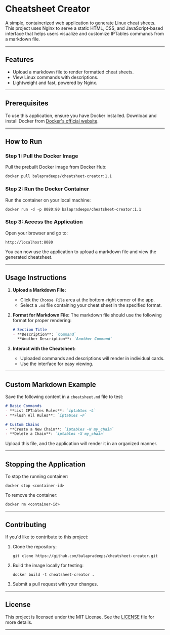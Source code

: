 # **Cheatsheet Creator**

A simple, containerized web application to generate Linux cheat sheets. This project uses Nginx to serve a static HTML, CSS, and JavaScript-based interface that helps users visualize and customize IPTables commands from a markdown file.

---

## **Features**
- Upload a markdown file to render formatted cheat sheets.
- View Linux commands with descriptions.
- Lightweight and fast, powered by Nginx.

---

## **Prerequisites**
To use this application, ensure you have Docker installed. Download and install Docker from [Docker's official website](https://www.docker.com/products/docker-desktop).

---

## **How to Run**

### **Step 1: Pull the Docker Image**
Pull the prebuilt Docker image from Docker Hub:
``` 
docker pull balapradeeps/cheatsheet-creator:1.1
```

### **Step 2: Run the Docker Container**
Run the container on your local machine:
```
docker run -d -p 8080:80 balapradeeps/cheatsheet-creator:1.1
```

### **Step 3: Access the Application**
Open your browser and go to:
```
http://localhost:8080
```

You can now use the application to upload a markdown file and view the generated cheatsheet.

---

## **Usage Instructions**
1. **Upload a Markdown File:**
   - Click the `Choose File` area at the bottom-right corner of the app.
   - Select a `.md` file containing your cheat sheet in the specified format.

2. **Format for Markdown File:**
   The markdown file should use the following format for proper rendering:
   ```markdown
   # Section Title
   - **Description**: `Command`
   - **Another Description**: `Another Command`
   ```

3. **Interact with the Cheatsheet:**
   - Uploaded commands and descriptions will render in individual cards.
   - Use the interface for easy viewing.

---

## **Custom Markdown Example**
Save the following content in a `cheatsheet.md` file to test:
```markdown
# Basic Commands
- **List IPTables Rules**: `iptables -L`
- **Flush All Rules**: `iptables -F`

# Custom Chains
- **Create a New Chain**: `iptables -N my_chain`
- **Delete a Chain**: `iptables -X my_chain`
```

Upload this file, and the application will render it in an organized manner.

---

## **Stopping the Application**
To stop the running container:
``` 
docker stop <container-id>
```

To remove the container:
``` 
docker rm <container-id>
```

---

## **Contributing**
If you'd like to contribute to this project:
1. Clone the repository:
   ``` 
   git clone https://github.com/balapradeeps/cheatsheet-creator.git
   ```
2. Build the image locally for testing:
   ``` 
   docker build -t cheatsheet-creator .
   ```
3. Submit a pull request with your changes.

---

## **License**
This project is licensed under the MIT License. See the [LICENSE](LICENSE) file for more details.

---

